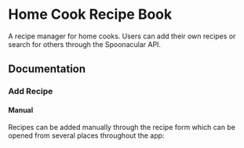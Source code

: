 # Home Cook Recipe Book

A recipe manager for home cooks. Users can add their own recipes or search for others through the Spoonacular API.

## Documentation

### Add Recipe

#### Manual

Recipes can be added manually through the recipe form which can be opened from several places throughout the app:
